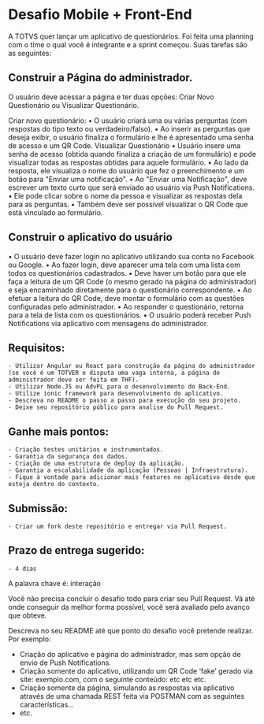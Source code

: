 

# Desafio Mobile + Front-End
 
A TOTVS quer lançar um aplicativo de questionários. Foi feita uma planning com o time o qual você é integrante e a sprint começou. Suas tarefas são as seguintes:
 
## Construir a Página do administrador.
 
O usuário deve acessar a página e ter duas opções: Criar Novo Questionário ou Visualizar Questionário.

Criar novo questionário:
•	O usuário criará uma ou várias perguntas (com respostas do tipo texto ou verdadeiro/falso).
•	Ao inserir as perguntas que deseja exibir, o usuário finaliza o formulário e lhe é apresentado uma senha de acesso e um QR Code.
Visualizar Questionário
•	Usuário insere uma senha de acesso (obtida quando finaliza a criação de um formulário) e pode visualizar todas as respostas obtidas para aquele formulário.
•	Ao lado da resposta, ele visualiza o nome do usuário que fez o preenchimento e um botão para "Enviar uma notificação".
•	Ao "Enviar uma Notificação", deve escrever um texto curto que será enviado ao usuário via Push Notifications.
•	Ele pode clicar sobre o nome da pessoa e visualizar as respostas dela para as perguntas.
•	Também deve ser possível visualizar o QR Code que está vinculado ao formulário.
 
## Construir o aplicativo do usuário

•	O usuário deve fazer login no aplicativo utilizando sua conta no Facebook ou Google.
•	Ao fazer login, deve aparecer uma tela com uma lista com todos os questionários cadastrados.
•	Deve haver um botão para que ele faça a leitura de um QR Code (o mesmo gerado na página do administrador) e seja encaminhado diretamente para o questionário correspondente.
•	Ao efetuar a leitura do QR Code, deve montar o formulário com as questões configuradas pelo administrador.
•	Ao responder o questionário, retorna para a tela de lista com os questionários.
•	O usuário poderá receber Push Notifications via aplicativo com mensagens do administrador.
 
## Requisitos:

    - Utilizar Angular ou React para construção da página do administrador (se você é um TOTVER e disputa uma vaga interna, a página do administrador deve ser feita em THF).
    - Utilizar Node.JS ou AdvPL para o desenvolvimento do Back-End.
    - Utilize ionic framework para desenvolvimento do aplicativo.
    - Descreva no README o passo a passo para execução do seu projeto.
    - Deixe seu repositório público para analise do Pull Request.
 
## Ganhe mais pontos:

    - Criação testes unitários e instrumentados.
    - Garantia da segurança dos dados.
    - Criação de uma estrutura de deploy da aplicação.
    - Garantia a escalabilidade da aplicação (Pessoas | Infraestrutura).
    - Fique à vontade para adicionar mais features no aplicativo desde que esteja dentro do contexto.
 
## Submissão:

    - Criar um fork deste repositório e entregar via Pull Request.
 
## Prazo de entrega sugerido:

    - 4 dias
 

A palavra chave é: interação

Você não precisa concluir o desafio todo para criar seu Pull Request. Vá até onde conseguir da melhor forma possível, você será avaliado pelo avanço que obteve.

Descreva no seu README até que ponto do desafio você pretende realizar. Por exemplo:

- Criação do aplicativo e página do administrador, mas sem opção de envio de Push Notifications.
- Criação somente do aplicativo, utilizando um QR Code ‘fake’ gerado via site: exemplo.com, com o seguinte conteúdo: etc etc etc.
- Criação somente da página, simulando as respostas via aplicativo através de uma chamada REST feita via POSTMAN com as seguintes características...
- etc.
